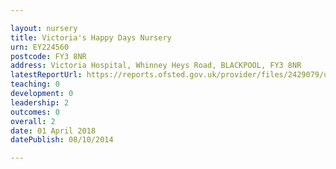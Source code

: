 ```yaml
---

layout: nursery
title: Victoria's Happy Days Nursery
urn: EY224560
postcode: FY3 8NR
address: Victoria Hospital, Whinney Heys Road, BLACKPOOL, FY3 8NR
latestReportUrl: https://reports.ofsted.gov.uk/provider/files/2429079/urn/EY224560.pdf
teaching: 0
development: 0
leadership: 2
outcomes: 0
overall: 2
date: 01 April 2018 
datePublish: 08/10/2014

---
```

